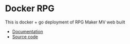 # Docker RPG
This is docker + go deployment of RPG Maker MV web built


* [Documentation](doc/)
* [Source code](src/)
